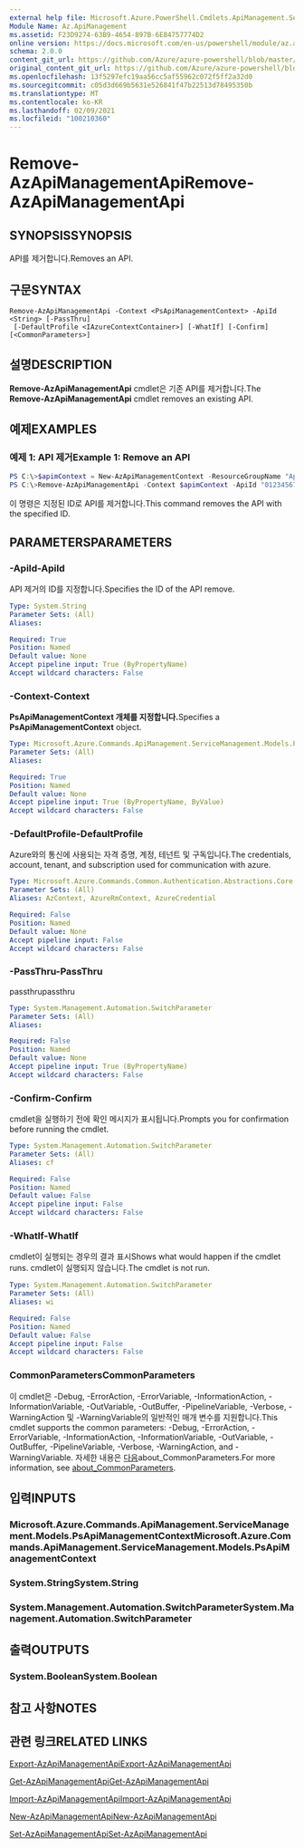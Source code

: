 ```yaml
---
external help file: Microsoft.Azure.PowerShell.Cmdlets.ApiManagement.ServiceManagement.dll-Help.xml
Module Name: Az.ApiManagement
ms.assetid: F23D9274-63B9-4654-897B-6E84757774D2
online version: https://docs.microsoft.com/en-us/powershell/module/az.apimanagement/remove-azapimanagementapi
schema: 2.0.0
content_git_url: https://github.com/Azure/azure-powershell/blob/master/src/ApiManagement/ApiManagement/help/Remove-AzApiManagementApi.md
original_content_git_url: https://github.com/Azure/azure-powershell/blob/master/src/ApiManagement/ApiManagement/help/Remove-AzApiManagementApi.md
ms.openlocfilehash: 13f5297efc19aa56cc5af55962c072f5ff2a32d0
ms.sourcegitcommit: c05d3d669b5631e526841f47b22513d78495350b
ms.translationtype: MT
ms.contentlocale: ko-KR
ms.lasthandoff: 02/09/2021
ms.locfileid: "100210360"
---
```

# <span data-ttu-id="10414-101">Remove-AzApiManagementApi</span><span class="sxs-lookup"><span data-stu-id="10414-101">Remove-AzApiManagementApi</span></span>

## <span data-ttu-id="10414-102">SYNOPSIS</span><span class="sxs-lookup"><span data-stu-id="10414-102">SYNOPSIS</span></span>
<span data-ttu-id="10414-103">API를 제거합니다.</span><span class="sxs-lookup"><span data-stu-id="10414-103">Removes an API.</span></span>

## <span data-ttu-id="10414-104">구문</span><span class="sxs-lookup"><span data-stu-id="10414-104">SYNTAX</span></span>

```
Remove-AzApiManagementApi -Context <PsApiManagementContext> -ApiId <String> [-PassThru]
 [-DefaultProfile <IAzureContextContainer>] [-WhatIf] [-Confirm] [<CommonParameters>]
```

## <span data-ttu-id="10414-105">설명</span><span class="sxs-lookup"><span data-stu-id="10414-105">DESCRIPTION</span></span>
<span data-ttu-id="10414-106">**Remove-AzApiManagementApi** cmdlet은 기존 API를 제거합니다.</span><span class="sxs-lookup"><span data-stu-id="10414-106">The **Remove-AzApiManagementApi** cmdlet removes an existing API.</span></span>

## <span data-ttu-id="10414-107">예제</span><span class="sxs-lookup"><span data-stu-id="10414-107">EXAMPLES</span></span>

### <span data-ttu-id="10414-108">예제 1: API 제거</span><span class="sxs-lookup"><span data-stu-id="10414-108">Example 1: Remove an API</span></span>
```powershell
PS C:\>$apimContext = New-AzApiManagementContext -ResourceGroupName "Api-Default-WestUS" -ServiceName "contoso"
PS C:\>Remove-AzApiManagementApi -Context $apimContext -ApiId "0123456789"
```

<span data-ttu-id="10414-109">이 명령은 지정된 ID로 API를 제거합니다.</span><span class="sxs-lookup"><span data-stu-id="10414-109">This command removes the API with the specified ID.</span></span>

## <span data-ttu-id="10414-110">PARAMETERS</span><span class="sxs-lookup"><span data-stu-id="10414-110">PARAMETERS</span></span>

### <span data-ttu-id="10414-111">-ApiId</span><span class="sxs-lookup"><span data-stu-id="10414-111">-ApiId</span></span>
<span data-ttu-id="10414-112">API 제거의 ID를 지정합니다.</span><span class="sxs-lookup"><span data-stu-id="10414-112">Specifies the ID of the API remove.</span></span>

```yaml
Type: System.String
Parameter Sets: (All)
Aliases:

Required: True
Position: Named
Default value: None
Accept pipeline input: True (ByPropertyName)
Accept wildcard characters: False
```

### <span data-ttu-id="10414-113">-Context</span><span class="sxs-lookup"><span data-stu-id="10414-113">-Context</span></span>
<span data-ttu-id="10414-114">**PsApiManagementContext 개체를 지정합니다.**</span><span class="sxs-lookup"><span data-stu-id="10414-114">Specifies a **PsApiManagementContext** object.</span></span>

```yaml
Type: Microsoft.Azure.Commands.ApiManagement.ServiceManagement.Models.PsApiManagementContext
Parameter Sets: (All)
Aliases:

Required: True
Position: Named
Default value: None
Accept pipeline input: True (ByPropertyName, ByValue)
Accept wildcard characters: False
```

### <span data-ttu-id="10414-115">-DefaultProfile</span><span class="sxs-lookup"><span data-stu-id="10414-115">-DefaultProfile</span></span>
<span data-ttu-id="10414-116">Azure와의 통신에 사용되는 자격 증명, 계정, 테넌트 및 구독입니다.</span><span class="sxs-lookup"><span data-stu-id="10414-116">The credentials, account, tenant, and subscription used for communication with azure.</span></span>

```yaml
Type: Microsoft.Azure.Commands.Common.Authentication.Abstractions.Core.IAzureContextContainer
Parameter Sets: (All)
Aliases: AzContext, AzureRmContext, AzureCredential

Required: False
Position: Named
Default value: None
Accept pipeline input: False
Accept wildcard characters: False
```

### <span data-ttu-id="10414-117">-PassThru</span><span class="sxs-lookup"><span data-stu-id="10414-117">-PassThru</span></span>
<span data-ttu-id="10414-118">passthru</span><span class="sxs-lookup"><span data-stu-id="10414-118">passthru</span></span>

```yaml
Type: System.Management.Automation.SwitchParameter
Parameter Sets: (All)
Aliases:

Required: False
Position: Named
Default value: None
Accept pipeline input: True (ByPropertyName)
Accept wildcard characters: False
```

### <span data-ttu-id="10414-119">-Confirm</span><span class="sxs-lookup"><span data-stu-id="10414-119">-Confirm</span></span>
<span data-ttu-id="10414-120">cmdlet을 실행하기 전에 확인 메시지가 표시됩니다.</span><span class="sxs-lookup"><span data-stu-id="10414-120">Prompts you for confirmation before running the cmdlet.</span></span>

```yaml
Type: System.Management.Automation.SwitchParameter
Parameter Sets: (All)
Aliases: cf

Required: False
Position: Named
Default value: False
Accept pipeline input: False
Accept wildcard characters: False
```

### <span data-ttu-id="10414-121">-WhatIf</span><span class="sxs-lookup"><span data-stu-id="10414-121">-WhatIf</span></span>
<span data-ttu-id="10414-122">cmdlet이 실행되는 경우의 결과 표시</span><span class="sxs-lookup"><span data-stu-id="10414-122">Shows what would happen if the cmdlet runs.</span></span>
<span data-ttu-id="10414-123">cmdlet이 실행되지 않습니다.</span><span class="sxs-lookup"><span data-stu-id="10414-123">The cmdlet is not run.</span></span>

```yaml
Type: System.Management.Automation.SwitchParameter
Parameter Sets: (All)
Aliases: wi

Required: False
Position: Named
Default value: False
Accept pipeline input: False
Accept wildcard characters: False
```

### <span data-ttu-id="10414-124">CommonParameters</span><span class="sxs-lookup"><span data-stu-id="10414-124">CommonParameters</span></span>
<span data-ttu-id="10414-125">이 cmdlet은 -Debug, -ErrorAction, -ErrorVariable, -InformationAction, -InformationVariable, -OutVariable, -OutBuffer, -PipelineVariable, -Verbose, -WarningAction 및 -WarningVariable의 일반적인 매개 변수를 지원합니다.</span><span class="sxs-lookup"><span data-stu-id="10414-125">This cmdlet supports the common parameters: -Debug, -ErrorAction, -ErrorVariable, -InformationAction, -InformationVariable, -OutVariable, -OutBuffer, -PipelineVariable, -Verbose, -WarningAction, and -WarningVariable.</span></span> <span data-ttu-id="10414-126">자세한 내용은 [다음](http://go.microsoft.com/fwlink/?LinkID=113216)about_CommonParameters.</span><span class="sxs-lookup"><span data-stu-id="10414-126">For more information, see [about_CommonParameters](http://go.microsoft.com/fwlink/?LinkID=113216).</span></span>

## <span data-ttu-id="10414-127">입력</span><span class="sxs-lookup"><span data-stu-id="10414-127">INPUTS</span></span>

### <span data-ttu-id="10414-128">Microsoft.Azure.Commands.ApiManagement.ServiceManagement.Models.PsApiManagementContext</span><span class="sxs-lookup"><span data-stu-id="10414-128">Microsoft.Azure.Commands.ApiManagement.ServiceManagement.Models.PsApiManagementContext</span></span>

### <span data-ttu-id="10414-129">System.String</span><span class="sxs-lookup"><span data-stu-id="10414-129">System.String</span></span>

### <span data-ttu-id="10414-130">System.Management.Automation.SwitchParameter</span><span class="sxs-lookup"><span data-stu-id="10414-130">System.Management.Automation.SwitchParameter</span></span>

## <span data-ttu-id="10414-131">출력</span><span class="sxs-lookup"><span data-stu-id="10414-131">OUTPUTS</span></span>

### <span data-ttu-id="10414-132">System.Boolean</span><span class="sxs-lookup"><span data-stu-id="10414-132">System.Boolean</span></span>

## <span data-ttu-id="10414-133">참고 사항</span><span class="sxs-lookup"><span data-stu-id="10414-133">NOTES</span></span>

## <span data-ttu-id="10414-134">관련 링크</span><span class="sxs-lookup"><span data-stu-id="10414-134">RELATED LINKS</span></span>

[<span data-ttu-id="10414-135">Export-AzApiManagementApi</span><span class="sxs-lookup"><span data-stu-id="10414-135">Export-AzApiManagementApi</span></span>](./Export-AzApiManagementApi.md)

[<span data-ttu-id="10414-136">Get-AzApiManagementApi</span><span class="sxs-lookup"><span data-stu-id="10414-136">Get-AzApiManagementApi</span></span>](./Get-AzApiManagementApi.md)

[<span data-ttu-id="10414-137">Import-AzApiManagementApi</span><span class="sxs-lookup"><span data-stu-id="10414-137">Import-AzApiManagementApi</span></span>](./Import-AzApiManagementApi.md)

[<span data-ttu-id="10414-138">New-AzApiManagementApi</span><span class="sxs-lookup"><span data-stu-id="10414-138">New-AzApiManagementApi</span></span>](./New-AzApiManagementApi.md)

[<span data-ttu-id="10414-139">Set-AzApiManagementApi</span><span class="sxs-lookup"><span data-stu-id="10414-139">Set-AzApiManagementApi</span></span>](./Set-AzApiManagementApi.md)



